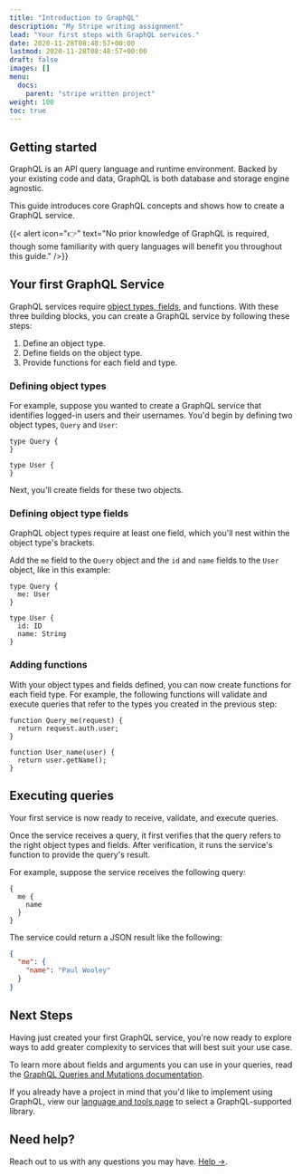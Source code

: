 ```yaml
---
title: "Introduction to GraphQL"
description: "My Stripe writing assignment"
lead: "Your first steps with GraphQL services."
date: 2020-11-28T08:48:57+00:00
lastmod: 2020-11-28T08:48:57+00:00
draft: false
images: []
menu:
  docs:
    parent: "stripe written project"
weight: 100
toc: true
---
```


## Getting started

GraphQL is an API query language and runtime environment. Backed by your existing code and data, GraphQL is both database and storage engine agnostic.

This guide introduces core GraphQL concepts and shows how to create a GraphQL service. 

{{< alert icon="👉" text="No prior knowledge of GraphQL is required, though some familiarity with query languages will benefit you throughout this guide." />}}

## Your first GraphQL Service

GraphQL services require [object types, fields](https://graphql.org/learn/schema/#object-types-and-fields), and functions. With these three building blocks, you can create a GraphQL service by following these steps:

1. Define an object type.
2. Define fields on the object type.
3. Provide functions for each field and type.

### Defining object types

For example, suppose you wanted to create a GraphQL service that identifies logged-in users and their usernames. You'd begin by defining two object types, `Query` and `User`:

```
type Query {
}

type User {
}
```

Next, you'll create fields for these two objects.

### Defining object type fields

GraphQL object types require at least one field, which you'll nest within the object type's brackets.

Add the `me` field to the `Query` object and the `id` and `name` fields to the `User` object, like in this example:

```
type Query {
  me: User
}

type User {
  id: ID
  name: String
}
```

### Adding functions

With your object types and fields defined, you can now create functions for each field type. For example, the following functions will validate and execute queries that refer to the types you created in the previous step:

```
function Query_me(request) {
  return request.auth.user;
}

function User_name(user) {
  return user.getName();
}
```

## Executing queries

Your first service is now ready to receive, validate, and execute queries.

Once the service receives a query, it first verifies that the query refers to the right object types and fields. After verification, it runs the service's function to provide the query's result.

For example, suppose the service receives the following query:

```
{
  me {
    name
  }
}
```

The service could return a JSON result like the following:

```json
{
  "me": {
    "name": "Paul Wooley"
  }
}
```

## Next Steps

Having just created your first GraphQL service, you're now ready to explore ways to add greater complexity to services that will best suit your use case.

To learn more about fields and arguments you can use in your queries, read the [GraphQL Queries and Mutations documentation](https://graphql.org/learn/queries/).

If you already have a project in mind that you'd like to implement using GraphQL, view our [language and tools page](https://graphql.org/code/) to select a GraphQL-supported library.

## Need help?

Reach out to us with any questions you may have. [Help →](https://graphql.org/foundation/contact/).
